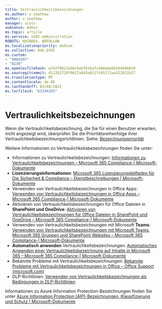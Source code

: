 ```yaml
---
title: Vertraulichkeitsbezeichnungen
ms.author: v-jmathew
author: v-jmathew
manager: scotv
audience: Admin
ms.topic: article
ms.service: o365-administration
ROBOTS: NOINDEX, NOFOLLOW
ms.localizationpriority: medium
ms.collection: Adm_O365
ms.custom:
- "9004597"
- "8230"
ms.openlocfilehash: e742f9823a98cbebfb16afc480a8e6b56468b83d
ms.sourcegitcommit: d11262728f0617a843a0117cb5172aa322022b27
ms.translationtype: MT
ms.contentlocale: de-DE
ms.lasthandoff: 03/08/2022
ms.locfileid: "63244265"
---
```

# <a name="sensitivity-labels"></a>Vertraulichkeitsbezeichnungen

Wenn die Vertraulichkeitsbezeichnung, die Sie für einen Benutzer erwarten, nicht angezeigt wird, überprüfen Sie die Prioritätsreihenfolge ihrer Vertraulichkeitsbezeichnungsrichtlinien. Siehe: [Bezeichnungspriorität](https://docs.microsoft.com/microsoft-365/compliance/sensitivity-labels)

Weitere Informationen zu Vertraulichkeitsbezeichnungen finden Sie unter:

- Informationen zu Vertraulichkeitsbezeichnungen: [Informationen zu Vertraulichkeitsbezeichnungen – Microsoft 365 Compliance-| Microsoft-Dokumente](https://docs.microsoft.com/microsoft-365/compliance/sensitivity-labels)
- **Lizenzierungsinformationen**: [Microsoft 365 Lizenzierungsleitfaden für Die Sicherheit & Compliance – Dienstbeschreibungen | Microsoft-Dokumente](https://docs.microsoft.com/office365/servicedescriptions/microsoft-365-service-descriptions/microsoft-365-tenantlevel-services-licensing-guidance/microsoft-365-security-compliance-licensing-guidance#information-protection)
- Verwenden von Vertraulichkeitsbezeichnungen in Office Apps: [Verwenden von Vertraulichkeitsbezeichnungen in Office Apps – Microsoft 365 Compliance-| Microsoft-Dokumente](https://docs.microsoft.com/microsoft-365/compliance/sensitivity-labels-office-apps)
- Aktivieren von Vertraulichkeitsbezeichnungen für Office Dateien in **SharePoint und OneDrive**: [Aktivieren von Vertraulichkeitsbezeichnungen für Office Dateien in SharePoint und OneDrive – Microsoft 365 Compliance-| Microsoft-Dokumente](https://docs.microsoft.com/microsoft-365/compliance/sensitivity-labels-sharepoint-onedrive-files)
- Verwenden von Vertraulichkeitsbezeichnungen mit Microsoft **Teams**: [Verwenden von Vertraulichkeitsbezeichnungen mit Microsoft Teams, Microsoft 365 Gruppen und SharePoint Websites – Microsoft 365 Compliance-| Microsoft-Dokumente](https://docs.microsoft.com/microsoft-365/compliance/sensitivity-labels-teams-groups-sites)
- **Automatisch anwenden** Vertraulichkeitsbezeichnungen: [Automatisches Anwenden einer Vertraulichkeitsbezeichnung auf Inhalte in Microsoft 365 – Microsoft 365 Compliance-| Microsoft-Dokumente](https://docs.microsoft.com/microsoft-365/compliance/apply-sensitivity-label-automatically)
- Bekannte Probleme mit Vertraulichkeitsbezeichnungen: [Bekannte Probleme mit Vertraulichkeitsbezeichnungen in Office – Office Support (microsoft.com)](https://support.microsoft.com/office/known-issues-with-sensitivity-labels-in-office-b169d687-2bbd-4e21-a440-7da1b2743edc)
- DLP-Richtlinien: [Verwenden von Vertraulichkeitsbezeichnungen als Bedingungen in DLP-Richtlinien](https://docs.microsoft.com/microsoft-365/compliance/dlp-sensitivity-label-as-condition) 

Informationen zu Azure Information Protection-Bezeichnungen finden Sie unter [Azure Information Protection (AIP)-Bezeichnungen, Klassifizierung und Schutz | Microsoft-Dokumente](https://docs.microsoft.com/azure/information-protection/aip-classification-and-protection)
